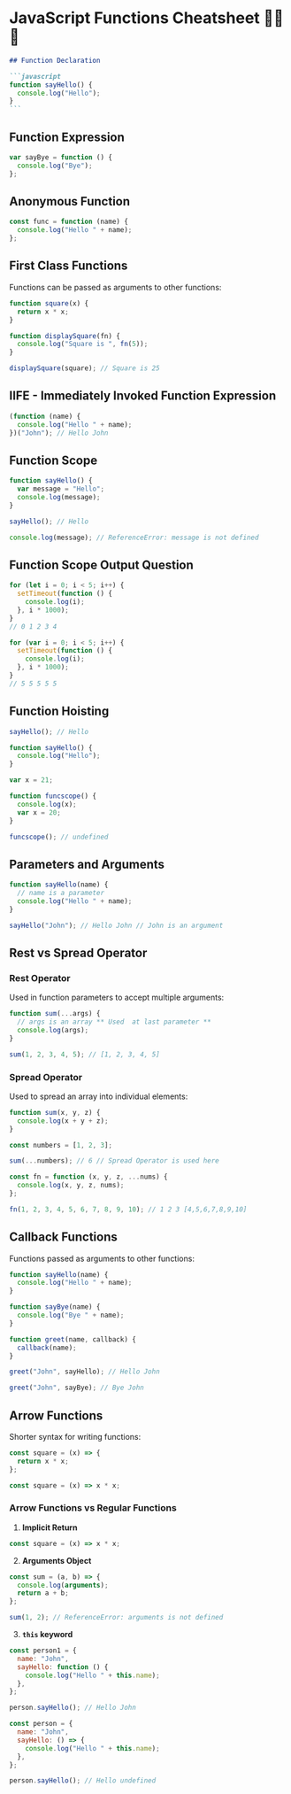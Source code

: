 # JavaScript Functions Cheatsheet 👩‍💻🚀

````markdown
## Function Declaration

```javascript
function sayHello() {
  console.log("Hello");
}
```
````

## Function Expression

```javascript
var sayBye = function () {
  console.log("Bye");
};
```

## Anonymous Function

```javascript
const func = function (name) {
  console.log("Hello " + name);
};
```

## First Class Functions

Functions can be passed as arguments to other functions:

```javascript
function square(x) {
  return x * x;
}

function displaySquare(fn) {
  console.log("Square is ", fn(5));
}

displaySquare(square); // Square is 25
```

## IIFE - Immediately Invoked Function Expression

```javascript
(function (name) {
  console.log("Hello " + name);
})("John"); // Hello John
```

## Function Scope

```javascript
function sayHello() {
  var message = "Hello";
  console.log(message);
}

sayHello(); // Hello

console.log(message); // ReferenceError: message is not defined
```

## Function Scope Output Question

```javascript
for (let i = 0; i < 5; i++) {
  setTimeout(function () {
    console.log(i);
  }, i * 1000);
}
// 0 1 2 3 4

for (var i = 0; i < 5; i++) {
  setTimeout(function () {
    console.log(i);
  }, i * 1000);
}
// 5 5 5 5 5
```

## Function Hoisting

```javascript
sayHello(); // Hello

function sayHello() {
  console.log("Hello");
}

var x = 21;

function funcscope() {
  console.log(x);
  var x = 20;
}

funcscope(); // undefined
```

## Parameters and Arguments

```javascript
function sayHello(name) {
  // name is a parameter
  console.log("Hello " + name);
}

sayHello("John"); // Hello John // John is an argument
```

## Rest vs Spread Operator

### Rest Operator

Used in function parameters to accept multiple arguments:

```javascript
function sum(...args) {
  // args is an array ** Used  at last parameter **
  console.log(args);
}

sum(1, 2, 3, 4, 5); // [1, 2, 3, 4, 5]
```

### Spread Operator

Used to spread an array into individual elements:

```javascript
function sum(x, y, z) {
  console.log(x + y + z);
}

const numbers = [1, 2, 3];

sum(...numbers); // 6 // Spread Operator is used here

const fn = function (x, y, z, ...nums) {
  console.log(x, y, z, nums);
};

fn(1, 2, 3, 4, 5, 6, 7, 8, 9, 10); // 1 2 3 [4,5,6,7,8,9,10]
```

## Callback Functions

Functions passed as arguments to other functions:

```javascript
function sayHello(name) {
  console.log("Hello " + name);
}

function sayBye(name) {
  console.log("Bye " + name);
}

function greet(name, callback) {
  callback(name);
}

greet("John", sayHello); // Hello John

greet("John", sayBye); // Bye John
```

## Arrow Functions

Shorter syntax for writing functions:

```javascript
const square = (x) => {
  return x * x;
};

const square = (x) => x * x;
```

### Arrow Functions vs Regular Functions

1. **Implicit Return**

```javascript
const square = (x) => x * x;
```

2. **Arguments Object**

```javascript
const sum = (a, b) => {
  console.log(arguments);
  return a + b;
};

sum(1, 2); // ReferenceError: arguments is not defined
```

3. **`this` keyword**

```javascript
const person1 = {
  name: "John",
  sayHello: function () {
    console.log("Hello " + this.name);
  },
};

person.sayHello(); // Hello John

const person = {
  name: "John",
  sayHello: () => {
    console.log("Hello " + this.name);
  },
};

person.sayHello(); // Hello undefined
```
